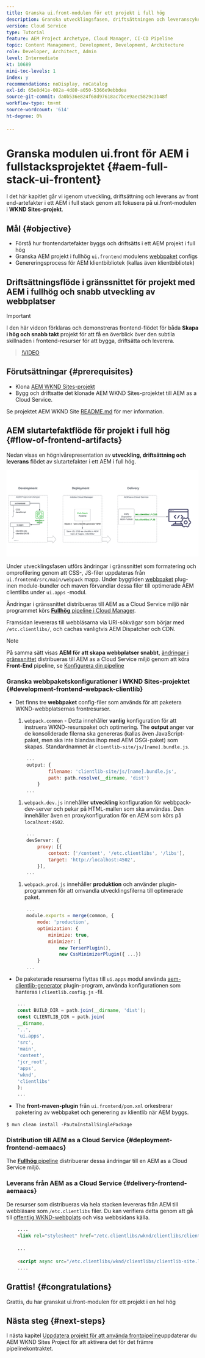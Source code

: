 ```yaml
---
title: Granska ui.front-modulen för ett projekt i full hög
description: Granska utvecklingsfasen, driftsättningen och leveranscykeln för ett webbaserat AEM Sites-projekt i full hög.
version: Cloud Service
type: Tutorial
feature: AEM Project Archetype, Cloud Manager, CI-CD Pipeline
topic: Content Management, Development, Development, Architecture
role: Developer, Architect, Admin
level: Intermediate
kt: 10689
mini-toc-levels: 1
index: y
recommendations: noDisplay, noCatalog
exl-id: 65e8d41e-002a-4d80-a050-5366e9ebbdea
source-git-commit: da0b536e824f68d97618ac7bce9aec5829c3b48f
workflow-type: tm+mt
source-wordcount: '614'
ht-degree: 0%

---
```


# Granska modulen ui.front för AEM i fullstacksprojektet {#aem-full-stack-ui-frontent}

I det här kapitlet går vi igenom utveckling, driftsättning och leverans av front end-artefakter i ett AEM i full stack genom att fokusera på ui.front-modulen i __WKND Sites-projekt__.


## Mål {#objective}

* Förstå hur frontendartefakter byggs och driftsätts i ett AEM projekt i full hög
* Granska AEM projekt i fullhög `ui.frontend` modulens [webbpaket](https://webpack.js.org/) configs
* Genereringsprocess för AEM klientbibliotek (kallas även klientbibliotek)

## Driftsättningsflöde i gränssnittet för projekt med AEM i fullhög och snabb utveckling av webbplatser

>[!IMPORTANT]
>
>I den här videon förklaras och demonstreras frontend-flödet för båda **Skapa i hög och snabb takt** projekt för att få en överblick över den subtila skillnaden i frontend-resurser för att bygga, driftsätta och leverera.

>[!VIDEO](https://video.tv.adobe.com/v/3409344?quality=12&learn=on)

## Förutsättningar {#prerequisites}


* Klona [AEM WKND Sites-projekt](https://github.com/adobe/aem-guides-wknd)
* Bygg och driftsatte det klonade AEM WKND Sites-projektet till AEM as a Cloud Service.

Se projektet AEM WKND Site [README.md](https://github.com/adobe/aem-guides-wknd/blob/main/README.md) för mer information.

## AEM slutartefaktflöde för projekt i full hög {#flow-of-frontend-artifacts}

Nedan visas en högnivårepresentation av __utveckling, driftsättning och leverans__ flödet av slutartefakter i ett AEM i full hög.

![Utveckling, driftsättning och leverans av frontend-artefakter](assets/Dev-Deploy-Delivery-AEM-Project.png)


Under utvecklingsfasen utförs ändringar i gränssnittet som formatering och omprofilering genom att CSS-, JS-filer uppdateras från `ui.frontend/src/main/webpack` mapp. Under byggtiden [webbpaket](https://webpack.js.org/) plug-inen module-bundler och maven förvandlar dessa filer till optimerade AEM clientlibs under `ui.apps` -modul.

Ändringar i gränssnittet distribueras till AEM as a Cloud Service miljö när programmet körs [__Fullhög__ pipeline i Cloud Manager](https://experienceleague.adobe.com/docs/experience-manager-cloud-service/content/implementing/using-cloud-manager/cicd-pipelines/introduction-ci-cd-pipelines.html).

Framsidan levereras till webbläsarna via URI-sökvägar som börjar med `/etc.clientlibs/`, och cachas vanligtvis AEM Dispatcher och CDN.


>[!NOTE]
>
> På samma sätt visas __AEM för att skapa webbplatser snabbt__, [ändringar i gränssnittet](https://experienceleague.adobe.com/docs/experience-manager-cloud-service/content/sites/administering/site-creation/quick-site/customize-theme.html) distribueras till AEM as a Cloud Service miljö genom att köra __Front-End__ pipeline, se [Konfigurera din pipeline](https://experienceleague.adobe.com/docs/experience-manager-cloud-service/content/sites/administering/site-creation/quick-site/pipeline-setup.html)

### Granska webbpaketskonfigurationer i WKND Sites-projektet {#development-frontend-webpack-clientlib}

* Det finns tre __webbpaket__ config-filer som används för att paketera WKND-webbplatsernas frontresurser.

   1. `webpack.common` - Detta innehåller __vanlig__ konfiguration för att instruera WKND-resurspaket och optimering. The __output__ anger var de konsoliderade filerna ska genereras (kallas även JavaScript-paket, men ska inte blandas ihop med AEM OSGi-paket) som skapas. Standardnamnet är `clientlib-site/js/[name].bundle.js`.

   ```javascript
       ...
       output: {
               filename: 'clientlib-site/js/[name].bundle.js',
               path: path.resolve(__dirname, 'dist')
           }
       ...    
   ```

   1. `webpack.dev.js` innehåller __utveckling__ konfiguration för webbpack-dev-server och pekar på HTML-mallen som ska användas. Den innehåller även en proxykonfiguration för en AEM som körs på `localhost:4502`.

   ```javascript
       ...
       devServer: {
           proxy: [{
               context: ['/content', '/etc.clientlibs', '/libs'],
               target: 'http://localhost:4502',
           }],
       ...    
   ```

   1. `webpack.prod.js` innehåller __produktion__ och använder plugin-programmen för att omvandla utvecklingsfilerna till optimerade paket.

   ```javascript
       ...
       module.exports = merge(common, {
           mode: 'production',
           optimization: {
               minimize: true,
               minimizer: [
                   new TerserPlugin(),
                   new CssMinimizerPlugin({ ...})
           }
       ...    
   ```


* De paketerade resurserna flyttas till `ui.apps` modul använda [aem-clientlib-generator](https://www.npmjs.com/package/aem-clientlib-generator) plugin-program, använda konfigurationen som hanteras i `clientlib.config.js` -fil.

```javascript
    ...
    const BUILD_DIR = path.join(__dirname, 'dist');
    const CLIENTLIB_DIR = path.join(
    __dirname,
    '..',
    'ui.apps',
    'src',
    'main',
    'content',
    'jcr_root',
    'apps',
    'wknd',
    'clientlibs'
    );
    ...
```

* The __front-maven-plugin__ från `ui.frontend/pom.xml` orkestrerar paketering av webbpaket och generering av klientlib när AEM byggs.

`$ mvn clean install -PautoInstallSinglePackage`

### Distribution till AEM as a Cloud Service {#deployment-frontend-aemaacs}

The [__Fullhög__ pipeline](https://experienceleague.adobe.com/docs/experience-manager-cloud-service/content/implementing/using-cloud-manager/cicd-pipelines/introduction-ci-cd-pipelines.html?#full-stack-pipeline) distribuerar dessa ändringar till en AEM as a Cloud Service miljö.


### Leverans från AEM as a Cloud Service {#delivery-frontend-aemaacs}

De resurser som distribueras via hela stacken levereras från AEM till webbläsare som `/etc.clientlibs` filer. Du kan verifiera detta genom att gå till [offentlig WKND-webbplats](https://wknd.site/content/wknd/us/en.html) och visa webbsidans källa.

```html
    ....
    <link rel="stylesheet" href="/etc.clientlibs/wknd/clientlibs/clientlib-site.lc-181cd4102f7f49aa30eea548a7715c31-lc.min.css" type="text/css">

    ...

    <script async src="/etc.clientlibs/wknd/clientlibs/clientlib-site.lc-d4e7c03fe5c6a405a23b3ca1cc3dcd3d-lc.min.js"></script>
    ....
```

## Grattis! {#congratulations}

Grattis, du har granskat ui.front-modulen för ett projekt i en hel hög

## Nästa steg {#next-steps}

I nästa kapitel [Uppdatera projekt för att använda frontpipeline](update-project.md)uppdaterar du AEM WKND Sites Project för att aktivera det för det främre pipelinekontraktet.
